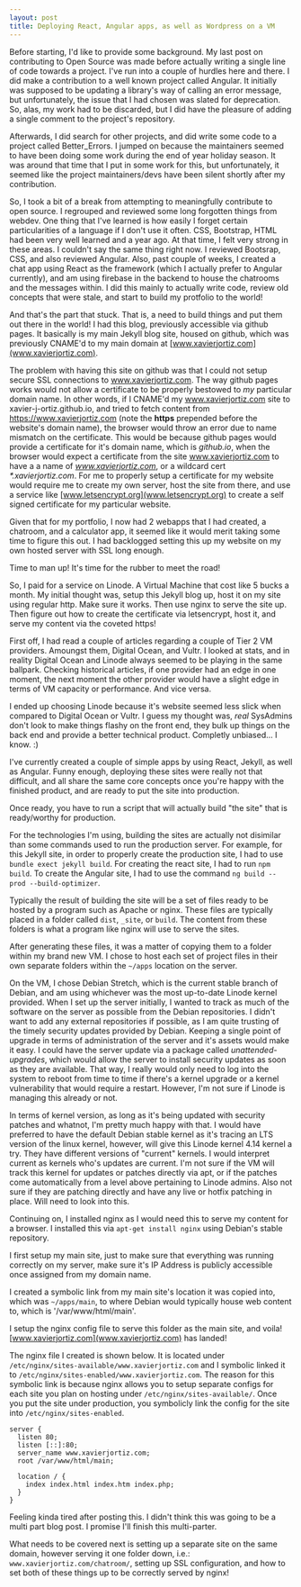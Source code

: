 ```yaml
---
layout: post
title: Deploying React, Angular apps, as well as Wordpress on a VM
---
```


Before starting, I'd like to provide some background. My last post on contributing to Open Source was made before actually writing a single line of code towards a project. I've run into a couple of hurdles here and there. I did make a contribution to a well known project called Angular. It initially was supposed to be updating a library's way of calling an error message, but unfortunately, the issue that I had chosen was slated for deprecation. So, alas, my work had to be discarded, but I did have the pleasure of adding a single comment to the project's repository. 

Afterwards, I did search for other projects, and did write some code to a project called Better_Errors. I jumped on because the maintainers seemed to have been doing some work during the end of year holiday season. It was around that time that I put in some work for this, but unfortunately, it seemed like the project maintainers/devs have been silent shortly after my contribution.

So, I took a bit of a break from attempting to meaningfully contribute to open source. I regrouped and reviewed some long forgotten things from webdev.
One thing that I've learned is how easily I forget certain particularities of a language if I don't use it often. CSS, Bootstrap, HTML had been very well learned and a year ago. At that time, I felt very strong in these areas. I couldn't say the same thing right now. I reviewed Bootsrap, CSS, and also reviewed Angular. Also, past couple of weeks, I created a chat app using React as the framework (which I actually prefer to Angular currently), and am using firebase in the backend to house the chatrooms and the messages within. I did this mainly to actually write code, review old concepts that were stale, and start to build my protfolio to the world!

And that's the part that stuck. That is, a need to build things and put them out there in the world! I had this blog, previously accessible via github pages. It basically is my main Jekyll blog site, housed on github, which was previously CNAME'd to my main domain at [www.xavierjortiz.com](www.xavierjortiz.com).

The problem with having this site on github was that I could not setup secure SSL connections to www.xavierjortiz.com. The way github pages works would not allow a certificate to be properly bestowed to _my_ particular domain name. In other words, if I CNAME'd my www.xavierjortiz.com site to xavier-j-ortiz.github.io, and tried to fetch content from https://www.xavierjortiz.com (note the **https** prepended before the website's domain name), the browser would throw an error due to name mismatch on the certificate. This would be because github pages would provide a certificate for it's domain name, which is _github.io_, when the browser would expect a certificate from the site www.xavierjortiz.com to have a a name of _www.xavierjortiz.com_, or a wildcard cert _*.xavierjortiz.com_. For me to properly setup a certificate for my website would require me to create my own server, host the site from there, and use a service like [www.letsencrypt.org](www.letsencrypt.org) to create a self signed certificate for my particular website.

Given that for my portfolio, I now had 2 webapps that I had created, a chatroom, and a calculator app, it seemed like it would merit taking some time to figure this out. I had backlogged setting this up my website on my own hosted server with SSL long enough. 

Time to man up! It's time for the rubber to meet the road!

So, I paid for a service on Linode. A Virtual Machine that cost like 5 bucks a month. My initial thought was, setup this Jekyll blog up, host it on my site using regular http. Make sure it works. Then use nginx to serve the site up. Then figure out how to create the certificate via letsencrypt, host it, and serve my content via the coveted https!

First off, I had read a couple of articles regarding a couple of Tier 2 VM providers. Amoungst them, Digital Ocean, and Vultr. I looked at stats, and in reality Digital Ocean and Linode always seemed to be playing in the same ballpark. Checking historical articles, if one provider had an edge in one moment, the next moment the other provider would have a slight edge in terms of VM capacity or performance. And vice versa.

I ended up choosing Linode because it's website seemed less slick when compared to Digital Ocean or Vultr. I guess my thought was, _real_ SysAdmins don't look to make things flashy on the front end, they bulk up things on the back end and provide a better technical product. Completly unbiased... I know. :)

I've currently created a couple of simple apps by using React, Jekyll, as well as Angular. Funny enough, deploying these sites were really not that difficult, and all share the same core concepts once you're happy with the finished product, and are ready to put the site into production.

Once ready, you have to run a script that will actually build "the site" that is ready/worthy for production. 

For the technologies I'm using, building the sites are actually not disimilar than some commands used to run the production server. For example, for this Jekyll site, in order to properly create the production site, I had to use `bundle exect jekyll build`. For creating the react site, I had to run `npm build`. To create the Angular site, I had to use the command `ng build --prod --build-optimizer`.

Typically the result of building the site will be a set of files ready to be hosted by a program such as Apache or nginx. These files are typically placed in a folder called `dist`, `_site`, or `build`. The content from these folders is what a program like nginx will use to serve the sites.

After generating these files, it was a matter of copying them to a folder within my brand new VM. I chose to host each set of project files in their own separate folders within the `~/apps` location on the server.

On the VM, I chose Debian Stretch, which is the current stable branch of Debian, and am using whichever was the most up-to-date Linode kernel provided. When I set up the server initially, I wanted to track as much of the software on the server as possible from the Debian repositories. I didn't want to add any external repositories if possible, as I am quite trusting of the timely security updates provided by Debian. Keeping a single point of upgrade in terms of administration of the server and it's assets would make it easy. I could have the server update via a package called _unattended-upgrades_, which would allow the server to install security updates as soon as they are available. That way, I really would only need to log into the system to reboot from time to time if there's a kernel upgrade or a kernel vulnerability that would require a restart. However, I'm not sure if Linode is managing this already or not.

In terms of kernel version, as long as it's being updated with security patches and whatnot, I'm pretty much happy with that. I would have preferred to have the default Debian stable kernel as it's tracing an LTS version of the linux kernel, however, will give this Linode kernel 4.14 kernel a try. They have different versions of "current" kernels. I would interpret current as kernels who's updates are current. I'm not sure if the VM will track this kernel for updates or patches directly via apt, or if the patches come automatically from a level above pertaining to Linode admins. Also not sure if they are patching directly and have any live or hotfix patching in place. Will need to look into this.

Continuing on, I installed nginx as I would need this to serve my content for a browser. I installed this via `apt-get install nginx` using Debian's stable repository.

I first setup my main site, just to make sure that everything was running correctly on my server, make sure it's IP Address is publicly accessible once assigned from my domain name.

I created a symbolic link from my main site's location it was copied into, which was `~/apps/main`, to where Debian would typically house web content to, which is '/var/www/html/main'.

I setup the nginx config file to serve this folder as the main site, and voila! [www.xavierjortiz.com](www.xavierjortiz.com) has landed!

The nginx file I created is shown below. It is located under `/etc/nginx/sites-available/www.xavierjortiz.com` and I symbolic linked it to `/etc/nginx/sites-enabled/www.xavierjortiz.com`. The reason for this symbolic link is because nginx allows you to setup separate configs for each site you plan on hosting under `/etc/nginx/sites-available/`. Once you put the site under production, you symbolicly link the config for the site into `/etc/nginx/sites-enabled`.

```
server {
  listen 80;
  listen [::]:80;
  server_name www.xavierjortiz.com;
  root /var/www/html/main;

  location / {
    index index.html index.htm index.php;
  }
}

```

Feeling kinda tired after posting this. I didn't think this was going to be a multi part blog post. I promise I'll finish this multi-parter.

What needs to be covered next is setting up a separate site on the same domain, however serving it one folder down, i.e.: `www.xavierjortiz.com/chatroom/`, setting up SSL configuration, and how to set both of these things up to be correctly served by nginx!

